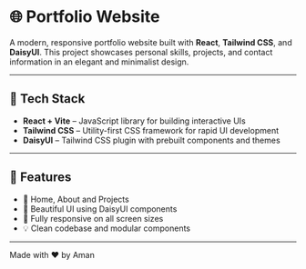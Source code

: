 # 🌐 Portfolio Website

A modern, responsive portfolio website built with **React**, **Tailwind CSS**, and **DaisyUI**. This project showcases personal skills, projects, and contact information in an elegant and minimalist design.

---

## 🚀 Tech Stack

- **React + Vite** – JavaScript library for building interactive UIs
- **Tailwind CSS** – Utility-first CSS framework for rapid UI development
- **DaisyUI** – Tailwind CSS plugin with prebuilt components and themes

---

## 📸 Features

- 📄 Home, About and Projects 
- 🎨 Beautiful UI using DaisyUI components
- 📱 Fully responsive on all screen sizes
- 💡 Clean codebase and modular components

---
Made with ❤️ by Aman
